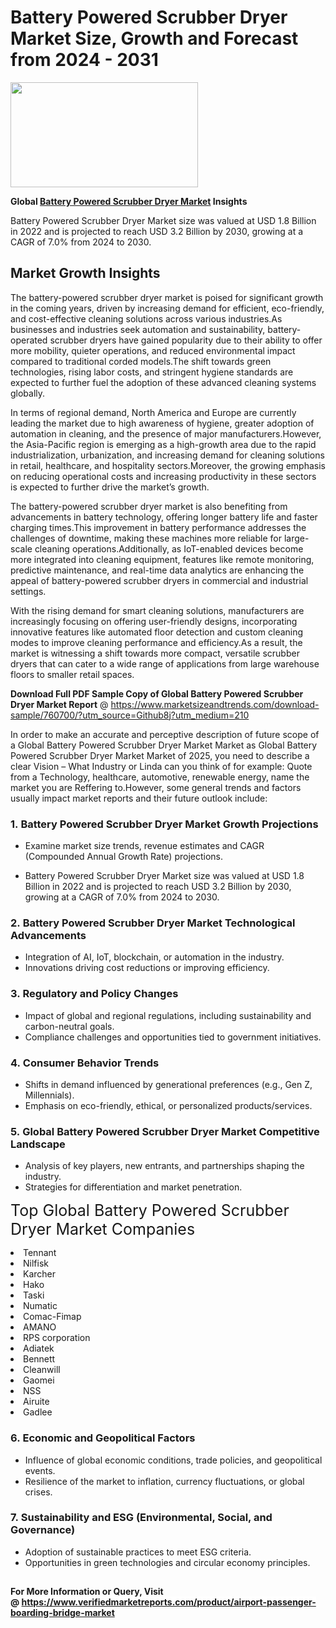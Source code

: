 <H1>Battery Powered Scrubber Dryer Market Size, Growth and Forecast from 2024 - 2031</H1><img class="aligncenter size-medium wp-image-584254" src="https://thirdeyenews.in/wp-content/uploads/2024/09/Global-Market-Research-300x168.jpeg" alt="" width="300" height="168" /><p><strong>Global&nbsp;<a href="https://www.marketsizeandtrends.com/download-sample/760700/?utm_source=Github8j?utm_medium=210">Battery Powered Scrubber Dryer Market</a> Insights</strong></p><p>Battery Powered Scrubber Dryer Market size was valued at USD 1.8 Billion in 2022 and is projected to reach USD 3.2 Billion by 2030, growing at a CAGR of 7.0% from 2024 to 2030.</p><p><h2>Market Growth Insights</h2> <p>The battery-powered scrubber dryer market is poised for significant growth in the coming years, driven by increasing demand for efficient, eco-friendly, and cost-effective cleaning solutions across various industries.As businesses and industries seek automation and sustainability, battery-operated scrubber dryers have gained popularity due to their ability to offer more mobility, quieter operations, and reduced environmental impact compared to traditional corded models.The shift towards green technologies, rising labor costs, and stringent hygiene standards are expected to further fuel the adoption of these advanced cleaning systems globally.</p> <p>In terms of regional demand, North America and Europe are currently leading the market due to high awareness of hygiene, greater adoption of automation in cleaning, and the presence of major manufacturers.However, the Asia-Pacific region is emerging as a high-growth area due to the rapid industrialization, urbanization, and increasing demand for cleaning solutions in retail, healthcare, and hospitality sectors.Moreover, the growing emphasis on reducing operational costs and increasing productivity in these sectors is expected to further drive the market’s growth.</p> <p>The battery-powered scrubber dryer market is also benefiting from advancements in battery technology, offering longer battery life and faster charging times.This improvement in battery performance addresses the challenges of downtime, making these machines more reliable for large-scale cleaning operations.Additionally, as IoT-enabled devices become more integrated into cleaning equipment, features like remote monitoring, predictive maintenance, and real-time data analytics are enhancing the appeal of battery-powered scrubber dryers in commercial and industrial settings.</p> <p>With the rising demand for smart cleaning solutions, manufacturers are increasingly focusing on offering user-friendly designs, incorporating innovative features like automated floor detection and custom cleaning modes to improve cleaning performance and efficiency.As a result, the market is witnessing a shift towards more compact, versatile scrubber dryers that can cater to a wide range of applications from large warehouse floors to smaller retail spaces.</p> <p><span class=""><strong>Download Full PDF Sample Copy of Global Battery Powered Scrubber Dryer Market Report</strong> @ <a href="https://www.marketsizeandtrends.com/download-sample/760700/?utm_source=Github8j?utm_medium=210" target="_blank">https://www.marketsizeandtrends.com/download-sample/760700/?utm_source=Github8j?utm_medium=210</a></span></p><p>In order to make an accurate and perceptive description of future scope of a Global&nbsp;Battery Powered Scrubber Dryer Market Market as Global&nbsp;Battery Powered Scrubber Dryer Market Market of 2025, you need to describe a clear Vision &ndash; What Industry or Linda can you think of for example: Quote from a Technology, healthcare, automotive, renewable energy, name the market you are Reffering to.However, some general trends and factors usually impact market reports and their future outlook include:</p><h3>1.&nbsp;<strong>Battery Powered Scrubber Dryer Market Growth Projections</strong></h3><ul><li>Examine market size trends, revenue estimates and CAGR (Compounded Annual Growth Rate) projections.</li><li><p>Battery Powered Scrubber Dryer Market size was valued at USD 1.8 Billion in 2022 and is projected to reach USD 3.2 Billion by 2030, growing at a CAGR of 7.0% from 2024 to 2030.</p></li></ul><h3>2.&nbsp;<strong>Battery Powered Scrubber Dryer Market Technological Advancements</strong></h3><ul><li>Integration of AI, IoT, blockchain, or automation in the industry.</li><li>Innovations driving cost reductions or improving efficiency.</li></ul><h3>3.&nbsp;<strong>Regulatory and Policy Changes</strong></h3><ul><li>Impact of global and regional regulations, including sustainability and carbon-neutral goals.</li><li>Compliance challenges and opportunities tied to government initiatives.</li></ul><h3>4.&nbsp;<strong>Consumer Behavior Trends</strong></h3><ul><li>Shifts in demand influenced by generational preferences (e.g., Gen Z, Millennials).</li><li>Emphasis on eco-friendly, ethical, or personalized products/services.</li></ul><h3>5.&nbsp;<strong>Global Battery Powered Scrubber Dryer Market Competitive Landscape</strong></h3><ul><li>Analysis of key players, new entrants, and partnerships shaping the industry.</li><li>Strategies for differentiation and market penetration.</li></ul><p data-pm-slice="1 1 []"><span style="color: inherit; font-family: inherit; font-size: 25px;">Top Global Battery Powered Scrubber Dryer Market Companies</span></p><div class="" data-test-id=""><p><li>Tennant</li><li> Nilfisk</li><li> Karcher</li><li> Hako</li><li> Taski</li><li> Numatic</li><li> Comac-Fimap</li><li> AMANO</li><li> RPS corporation</li><li> Adiatek</li><li> Bennett</li><li> Cleanwill</li><li> Gaomei</li><li> NSS</li><li> Airuite</li><li> Gadlee</li></p></div><h3>6.&nbsp;<strong>Economic and Geopolitical Factors</strong></h3><ul><li>Influence of global economic conditions, trade policies, and geopolitical events.</li><li>Resilience of the market to inflation, currency fluctuations, or global crises.</li></ul><h3>7.&nbsp;<strong>Sustainability and ESG (Environmental, Social, and Governance)</strong></h3><ul><li>Adoption of sustainable practices to meet ESG criteria.</li><li>Opportunities in green technologies and circular economy principles.</li></ul><h2><strong style="font-size: 14px;">For More Information or Query, Visit @&nbsp;</strong><a style="background-color: #ffffff; font-size: 14px;" href="https://www.marketsizeandtrends.com/report/battery-powered-scrubber-dryer-market/" target="_blank">https://www.verifiedmarketreports.com/product/airport-passenger-boarding-bridge-market</a></h2>